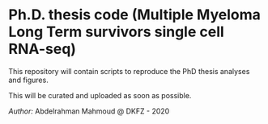 # Ph.D. thesis code (Multiple Myeloma Long Term survivors single cell RNA-seq)
This repository will contain scripts to reproduce the PhD thesis analyses and figures.

This will be curated and uploaded as soon as possible.

*Author:* Abdelrahman Mahmoud @ DKFZ - 2020

